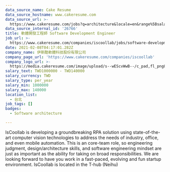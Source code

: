 ```yaml
---
data_source_name: Cake Resume
data_source_hostname: www.cakeresume.com
data_source_url: >-
  https://www.cakeresume.com/jobs?q=architecture&locale=en&range%5Bsalary_range%5D%5Bmin%5D=1000000&page=4
data_source_internal_id: '26766'
title: 軟體開發工程師 Software Development Engineer
job_url: >-
  https://www.cakeresume.com/companies/iscoollab/jobs/software-development-engineer-e6a4aa
date: 2021-02-08T04:17:01.282Z
company_name: 伊斯酷軟體科技股份有限公司
company_page_url: 'https://www.cakeresume.com/companies/iscoollab'
company_logo_url: >-
  https://media.cakeresume.com/image/upload/s--wEScvWwB--/c_pad,fl_png8,h_200,w_200/v1606889389/jjyaciihsfmkffv3elk4.png
salary_text: TWD1000000 - TWD140000
salary_currency: TWD
salary_type: per_year
salary_min: 1000000
salary_max: 140000
location_list:
  - 台北
job_tags: []
badges:
  - Software architecture

---
```


IsCoollab is developing a groundbreaking RPA solution using state-of-the-art computer vision technologies to address the needs of industry, office, and even mobile automation. This is an core-team role, so engineering judgment, design/architecture skills, and software engineering mindset are just as important as the ability for taking on broad responsibilities. We are looking forward to have you work in a fast-paced, evolving and fun startup environment. IsCoollab is located in the T-hub (Neihu)